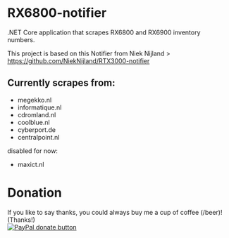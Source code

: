 # RX6800-notifier
.NET Core application that scrapes RX6800 and RX6900 inventory numbers.

This project is based on this Notifier from Niek Nijland > 
https://github.com/NiekNijland/RTX3000-notifier


## Currently scrapes from:
- megekko.nl
- informatique.nl
- cdromland.nl
- coolblue.nl
- cyberport.de
- centralpoint.nl

disabled for now:
- maxict.nl




# Donation

If you like to say thanks, you could always buy me a cup of coffee (/beer)!   
(Thanks!)  
[![PayPal donate button](https://img.shields.io/badge/paypal-donate-yellow.svg)](https://www.paypal.me/markheinis)
